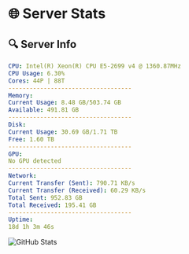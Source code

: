 # 🌐 Server Stats
## 🔍 Server Info
```yaml
CPU: Intel(R) Xeon(R) CPU E5-2699 v4 @ 1360.87MHz
CPU Usage: 6.30%
Cores: 44P | 88T
-----------------------------------
Memory:
Current Usage: 8.48 GB/503.74 GB
Available: 491.81 GB
-----------------------------------
Disk:
Current Usage: 30.69 GB/1.71 TB
Free: 1.60 TB
-----------------------------------
GPU:
No GPU detected
-----------------------------------
Network:
Current Transfer (Sent): 790.71 KB/s
Current Transfer (Received): 60.29 KB/s
Total Sent: 952.83 GB
Total Received: 195.41 GB
-----------------------------------
Uptime:
18d 1h 3m 46s
```
![GitHub Stats](https://img.shields.io/badge/Updated-2025-05-07_18:12:34-blue)